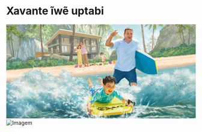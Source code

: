 # Xavante ĩwẽ uptabi
![Imagem](https://raw.githubusercontent.com/Tserewara/blog-posts/master/paradise.jpg)
![Imagem](paradiso.jpg)